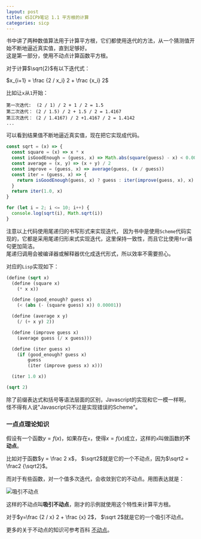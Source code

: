 ```yaml
---
layout: post
title: 《SICP》笔记 1.1 平方根的计算
categories: sicp
---
```


书中讲了两种数值算法用于计算平方根，它们都使用迭代的方法，从一个猜测值开始不断地逼近真实值，直到足够好。  
这是第一部分，使用不动点计算函数平方根。

对于计算$\sqrt{2}$有以下迭代式：

$x_{i+1} = \frac {2 / x_i} 2 + \frac {x_i} 2$

比如让`x`从`1`开始：

```
第一次迭代:  (2 / 1) / 2 + 1 / 2 = 1.5
第二次迭代： (2 / 1.5) / 2 + 1.5 / 2 = 1.4167
第三次迭代： (2 / 1.4167) / 2 +1.4167 / 2 = 1.4142
...
```

可以看到结果值不断地逼近真实值，现在把它实现成代码。

```js
const sqrt = (x) => {
  const square = (x) => x * x
  const isGoodEnough = (guess, x) => Math.abs(square(guess) - x) < 0.00001
  const average = (x, y) => (x + y) / 2
  const improve = (guess, x) => average(guess, (x / guess))
  const iter = (guess, x) => {
    return isGoodEnough(guess, x) ? guess : iter(improve(guess, x), x)
  }
  return iter(1.0, x)
}

for (let i = 2; i <= 10; i++) {
  console.log(sqrt(i), Math.sqrt(i))
}
```

注意以上代码使用尾递归的书写形式来实现迭代， 因为书中是使用`Scheme`代码实现的，它都是采用尾递归形来式实现迭代，这里保持一致性，而且它比使用`for`语句更加简洁。  
尾递归调用会被编译器或解释器优化成迭代形式，所以效率不需要担心。

对应的`Lisp`实现如下：

```lisp
(define (sqrt x)
  (define (square x)
    (* x x))

  (define (good_enough? guess x)
    (< (abs (- (square guess) x)) 0.00001))

  (define (average x y)
    (/ (+ x y) 2))

  (define (improve guess x)
    (average guess (/ x guess)))

  (define (iter guess x)
    (if (good_enough? guess x)
        guess
        (iter (improve guess x) x)))

  (iter 1.0 x))

(sqrt 2)
```

除了前缀表达式和括号等语法层面的区别，Javascript的实现和它一模一样啊， 怪不得有人说"Javascript只不过是实现错误的Scheme"。


### 一点点理论知识

假设有一个函数$y=f(x)$，如果存在`x`，使得$x=f(x)$成立，这样的`x`叫做函数的**不动点**。  

比如对于函数$y = \frac 2 x$， $\sqrt2$就是它的一个不动点，因为$\sqrt2 = \frac2 {\sqrt2}$。

而对于有些函数，对一个值多次迭代，会收敛到它的不动点。用图表达就是：

![吸引不动点](https://upload.wikimedia.org/wikipedia/commons/thumb/e/ea/Cosine_fixed_point.svg/375px-Cosine_fixed_point.svg.png)

这样的不动点叫**吸引不动点**，刚才的示例就使用这个特性来计算平方根。   

对于$y=\frac {2 / x} 2 + \frac {x} 2$， $\sqrt 2$就是它的一个吸引不动点。  

更多的关于不动点的知识可参考百科 [不动点](https://zh.wikipedia.org/wiki/%E4%B8%8D%E5%8A%A8%E7%82%B9)。

